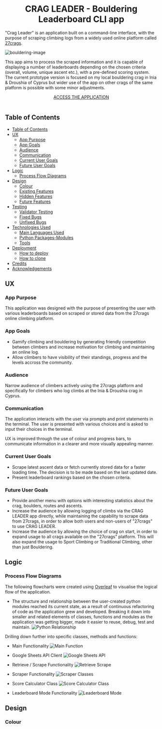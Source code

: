 <h1 align="center">CRAG LEADER - Bouldering Leaderboard CLI app</h1>

"Crag Leader" is an application built on a command-line interface, with the purpose of scraping climbing logs from a widely used online platform called [27crags](https://27crags.com/crags/inia-droushia/).

![bouldering-image](documentation/images/ai-boulder-art.webp)
<br/>

This app aims to process the scraped information and it is capable of displaying a number of leaderboards depending on the chosen criteria (overall, volume, unique ascent etc.), with a pre-defined scoring system. The current prototype version is focused on my local bouldering crag in Inia & Droushia of Cyprus but wider use of the app on other crags of the same platform is possible with some minor adjustments.

<div style="text-align:center">
<a href="https://crag-leader-a9343167f108.herokuapp.com/">ACCESS THE APPLICATION</a></div>

<br/>

## Table of Contents

- [Table of Contents](#table-of-contents)
- [UX](#ux)
  - [App Purpose](#app-purpose)
  - [App Goals](#app-goals)
  - [Audience](#audience)
  - [Communication](#communication)
  - [Current User Goals](#current-user-goals)
  - [Future User Goals](#future-user-goals)
- [Logic](#logic)
  - [Process Flow Diagrams](#process-flow-diagrams)
- [Design](#design)
  - [Colour](#colour)
  - [Existing Features](#existing-features)
  - [Hidden Features](#hidden-features)
  - [Future Features](#future-features)
- [Testing](#testing)
  - [Validator Testing](#validator-testing)
  - [Fixed Bugs](#fixed-bugs)
  - [Unfixed Bugs](#unfixed-bugs)
- [Technologies Used](#technologies-used)
  - [Main Languages Used](#main-languages-used)
  - [Python Packages-Modules](#python-packages-modules)
  - [Tools](#tools)
- [Deployment](#deployment)
  - [How to deploy](#how-to-deploy)
  - [How to clone](#how-to-clone)
- [Credits](#credits)
- [Acknowledgements](#acknowledgements)

## UX

### App Purpose

This application was designed with the purpose of presenting the user with various leaderboards based on scraped or stored data from the 27crags online climbing platform.

### App Goals

- Gamify climbing and bouldering by generating friendly competition between climbers and increase motivation for climbing and maintaining an online log.
- Allow climbers to have visibility of their standings, progress and the levels accross the community.

### Audience

Narrow audience of climbers actively using the 27crags platform and specifically for climbers who log climbs at the Inia & Droushia crag in Cyprus.

### Communication

The application interacts with the user via prompts and print statements in the terminal. The user is presented with various choices and is asked to input their choices in the terminal.

UX is improved through the use of colour and progress bars, to communicate information in a clearer and more visually appealing manner.

### Current User Goals

- Scrape latest ascent data or fetch currently stored data for a faster loading time. The decision is to be made based on the last updated date.
- Present leaderboard rankings based on the chosen criteria.

### Future User Goals

- Provide another menu with options with interesting statistics about the crag, boulders, routes and ascents.
- Increase the audience by allowing logging of climbs via the CRAG LEADER app directly, while maintaining the capability to scrape data from 27crags, in order to allow both users and non-users of "27crags" to use CRAG LEADER.
- Increase the audience by allowing the choice of crag on start, in order to expand usage to all crags available on the "27crags" platform. This will also expand the usage to Sport Climbing or Traditional Climbing, other than just Bouldering.

## Logic

### Process Flow Diagrams

The following flowcharts were created using [Overleaf](https://www.overleaf.com/) to visualise the logical flow of the application.

- The structure and relationship between the user-created python modules reached its current state, as a result of continuous refactoring of code as the application grew and developed. Breaking it down into smaller and related elements of classes, functions and modules as the application was getting bigger, made it easier to reuse, debug, test and maintain.
![Python Relationship](documentation/diagrams/py-relation.png)

Drilling down further into specific classes, methods and functions:

- Main Functionality
![Main Function](documentation/diagrams/main-diagram.png)

- Google Sheets API Client
![Google Sheets API](documentation/diagrams/gsheets-diagram.png)

- Retrieve / Scrape Functionality
![Retrieve Scrape](documentation/diagrams/retrieve-scrape-diagram.png)

- Scraper Functionality
![Scraper Classes](documentation/diagrams/scaper-classes-diagram.png)

- Score Calculator Class
![Score Calculator Class](documentation/diagrams/score-diagram.png)

- Leaderboard Mode Functionality
![Leaderboard Mode](documentation/diagrams/leaderboard-diagram.png)

## Design

### Colour